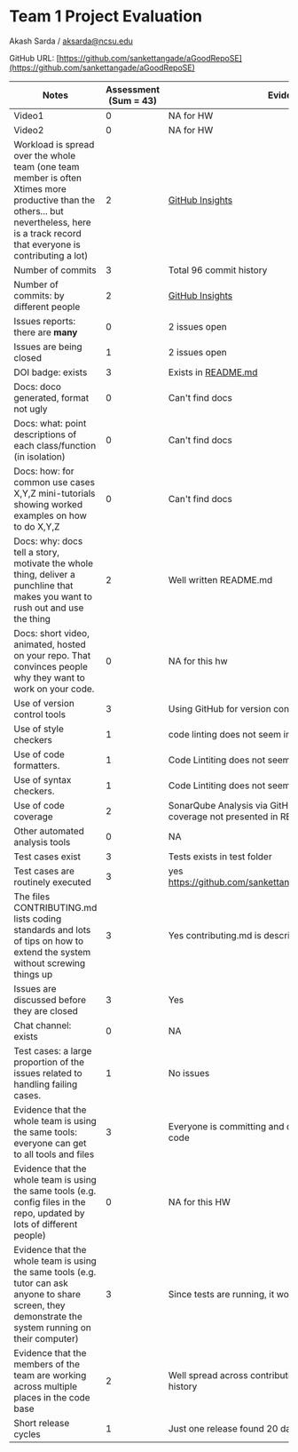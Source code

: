 # Team 1 Project Evaluation

Akash Sarda / aksarda@ncsu.edu

GitHub URL: [https://github.com/sankettangade/aGoodRepoSE](https://github.com/sankettangade/aGoodRepoSE)

|Notes|Assessment (Sum = 43)|Evidence|
|-----|----------|--------|
|Video1|0|NA for HW|
|Video2|0|NA for HW|
|Workload is spread over the whole team (one team member is often Xtimes more productive than the others... but nevertheless, here is a track record that everyone is contributing a lot)|2|[GitHub Insights](https://github.com/sankettangade/aGoodRepoSE/graphs/contributors)|
|Number of commits|3|Total 96 commit history|
|Number of commits: by different people|2|[GitHub Insights](https://github.com/sankettangade/aGoodRepoSE/graphs/contributors)|
|Issues reports: there are **many**|0|2 issues open|
|Issues are being closed|1|2 issues open|
|DOI badge: exists|3|Exists in [README.md](https://github.com/sankettangade/aGoodRepoSE)|
|Docs: doco generated, format not ugly |0|Can't find docs|
|Docs: what: point descriptions of each class/function (in isolation) |0|Can't find docs|
|Docs: how: for common use cases X,Y,Z mini-tutorials showing worked examples on how to do X,Y,Z|0|Can't find docs|
|Docs: why: docs tell a story, motivate the whole thing, deliver a punchline that makes you want to rush out and use the thing|2|Well written README.md|
|Docs: short video, animated, hosted on your repo. That convinces people why they want to work on your code.|0|NA for this hw|
|Use of version control tools|3|Using GitHub for version control|
|Use of style checkers |1| code linting does not seem integrated|
|Use of code formatters. |1|Code Lintiting does not seem integrated|
|Use of syntax checkers. |1|Code Lintiting does not seem integrated|
|Use of code coverage |2|SonarQube Analysis via GitHub actions but code-coverage not presented in README|
|Other automated analysis tools|0|NA|
|Test cases exist|3|Tests exists in test folder|
|Test cases are routinely executed|3|yes https://github.com/sankettangade/aGoodRepoSE/actions|
|The files CONTRIBUTING.md lists coding standards and lots of tips on how to extend the system without screwing things up|3|Yes contributing.md is descriptive|
|Issues are discussed before they are closed|3| Yes |
|Chat channel: exists|0|NA|
|Test cases: a large proportion of the issues related to handling failing cases.|1|No issues|
|Evidence that the whole team is using the same tools: everyone can get to all tools and files|3|Everyone is committing and contributing throughout the code|
|Evidence that the whole team is using the same tools (e.g. config files in the repo, updated by lots of different people)|0|NA for this HW|
|Evidence that the whole team is using the same tools (e.g. tutor can ask anyone to share screen, they demonstrate the system running on their computer)|3|Since tests are running, it would be good|
|Evidence that the members of the team are working across multiple places in the code base|2|Well spread across contributions are noticed by commit history|
|Short release cycles |1|Just one release found 20 days ago|
